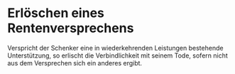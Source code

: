 # Erlöschen eines Rentenversprechens

Verspricht der Schenker eine in wiederkehrenden Leistungen bestehende Unterstützung, so erlischt die Verbindlichkeit mit seinem Tode, sofern nicht aus dem Versprechen sich ein anderes ergibt. 


